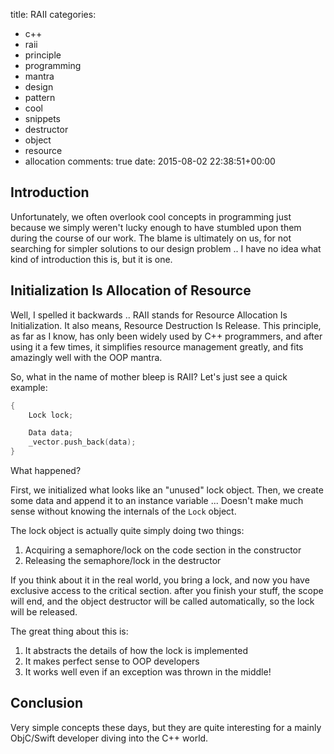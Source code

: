 title: RAII
categories:
- c++
- raii
- principle
- programming
- mantra
- design
- pattern
- cool
- snippets
- destructor
- object
- resource
- allocation
comments: true
date: 2015-08-02 22:38:51+00:00

## Introduction

Unfortunately, we often overlook cool concepts in programming just because we simply weren't lucky enough to have stumbled upon them during the course of our work. The blame is ultimately on us, for not searching for simpler solutions to our design problem .. I have no idea what kind of introduction this is, but it is one.

## Initialization Is Allocation of Resource

Well, I spelled it backwards .. RAII stands for Resource Allocation Is Initialization. It also means, Resource Destruction Is Release. This principle, as far as I know, has only been widely used by C++ programmers, and after using it a few times, it simplifies resource management greatly, and fits amazingly well with the OOP mantra.

So, what in the name of mother bleep is RAII? Let's just see a quick example:

```cpp
{
    Lock lock;

    Data data;
    _vector.push_back(data);
}
```

What happened?

First, we initialized what looks like an "unused" lock object. Then, we create some data and append it to an instance variable ... Doesn't make much sense without knowing the internals of the `Lock` object.

The lock object is actually quite simply doing two things:

1. Acquiring a semaphore/lock on the code section in the constructor
2. Releasing the semaphore/lock in the destructor

If you think about it in the real world, you bring a lock, and now you have exclusive access to the critical section. after you finish your stuff, the scope will end, and the object destructor will be called automatically, so the lock will be released.

The great thing about this is:

1. It abstracts the details of how the lock is implemented
2. It makes perfect sense to OOP developers
3. It works well even if an exception was thrown in the middle!

## Conclusion

Very simple concepts these days, but they are quite interesting for a mainly ObjC/Swift developer diving into the C++ world.

